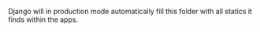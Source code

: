 Django will in production mode automatically fill this folder with
all statics it finds within the apps.
